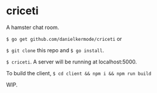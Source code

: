 # criceti

A hamster chat room.

```$ go get github.com/danielkermode/criceti``` or

```$ git clone``` this repo and ```$ go install```.

```$ criceti```. A server will be running at localhost:5000.

To build the client, ```$ cd client && npm i && npm run build```

WIP.